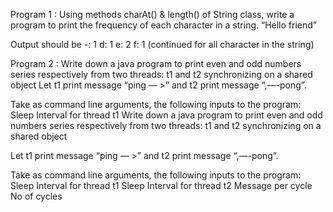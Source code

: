 
Program 1 : Using methods charAt() & length() of String class, write a program to print the
frequency of each character in a string.
“Hello friend”

Output should be
-: 1
d: 1
e: 2
f: 1
(continued for all character in the string)

Program 2 : Write down a java program to print even and odd numbers series respectively
from two threads: t1 and t2 synchronizing on a shared object
Let t1 print message “ping — >” and t2 print message “,—-pong”.

Take as command line arguments, the following inputs to the program:
Sleep Interval for thread t1
Write down a java program to print even and odd numbers series respectively from two
threads: t1 and t2 synchronizing on a shared object

Let t1 print message “ping — >” and t2 print message “,—-pong”.

Take as command line arguments, the following inputs to the program:
Sleep Interval for thread t1
Sleep Interval for thread t2
Message per cycle
No of cycles
